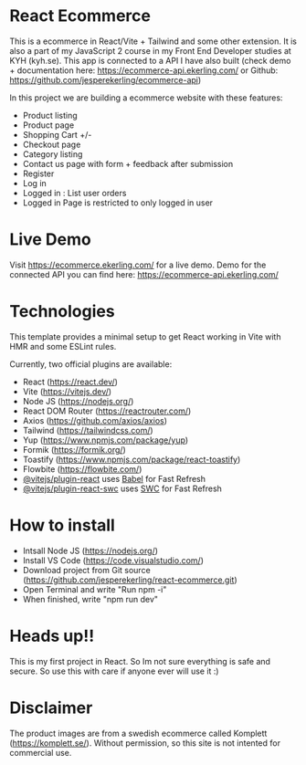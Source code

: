 # React Ecommerce

This is a ecommerce in React/Vite + Tailwind and some other extension.
It is also a part of my JavaScript 2 course in my Front End Developer studies at KYH (kyh.se).
This app is connected to a API I have also built (check demo + documentation here: https://ecommerce-api.ekerling.com/ or Github: https://github.com/jesperekerling/ecommerce-api)

In this project we are building a ecommerce website with these features:
- Product listing
- Product page
- Shopping Cart +/-
- Checkout page
- Category listing
- Contact us page with form + feedback after submission
- Register
- Log in
- Logged in : List user orders
- Logged in Page is restricted to only logged in user


# Live Demo

Visit https://ecommerce.ekerling.com/ for a live demo.
Demo for the connected API you can find here: https://ecommerce-api.ekerling.com/




# Technologies

This template provides a minimal setup to get React working in Vite with HMR and some ESLint rules.

Currently, two official plugins are available:

- React (https://react.dev/)
- Vite (https://vitejs.dev/)
- Node JS (https://nodejs.org/)
- React DOM Router (https://reactrouter.com/)
- Axios (https://github.com/axios/axios)
- Tailwind (https://tailwindcss.com/)
- Yup (https://www.npmjs.com/package/yup)
- Formik (https://formik.org/)
- Toastify (https://www.npmjs.com/package/react-toastify)
- Flowbite (https://flowbite.com/)
- [@vitejs/plugin-react](https://github.com/vitejs/vite-plugin-react/blob/main/packages/plugin-react/README.md) uses [Babel](https://babeljs.io/) for Fast Refresh
- [@vitejs/plugin-react-swc](https://github.com/vitejs/vite-plugin-react-swc) uses [SWC](https://swc.rs/) for Fast Refresh



# How to install

- Intsall Node JS (https://nodejs.org/)
- Install VS Code (https://code.visualstudio.com/)
- Download project from Git source (https://github.com/jesperekerling/react-ecommerce.git)
- Open Terminal and write "Run npm -i"
- When finished, write "npm run dev"



# Heads up!!

This is my first project in React. So Im not sure everything is safe and secure. So use this with care if anyone ever will use it :)


# Disclaimer

The product images are from a swedish ecommerce called Komplett (https://komplett.se/). Without permission, so this site is not intented for commercial use.